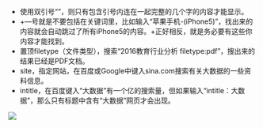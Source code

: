 - 使用双引号“”，则只有包含引号内连在一起完整的几个字的内容才能显示。
- +—号就是不要包括在关键词里，比如输入“苹果手机-(iPhone5)”，找出来的内容就会自动跳过了所有iPhone5的内容。+正好相反，就是务必要有这些你内容才能找到。
- 置顶filetype（文件类型），搜索“2016教育行业分析 filetype:pdf”，搜出来的结果已经是PDF文档。
- site，指定网站，在百度或Google中键入sina.com搜索有关大数据的一些资料信息。
- intitle，在百度键入“大数据”有一个亿的搜索量，但如果输入“intitle：大数据”，那么只有标题中含有“大数据”网页才会出现。

![](http://upload-images.jianshu.io/upload_images/3317226-1befa15c9df17d57.png?imageMogr2/auto-orient/strip%7CimageView2/2/w/1240)
